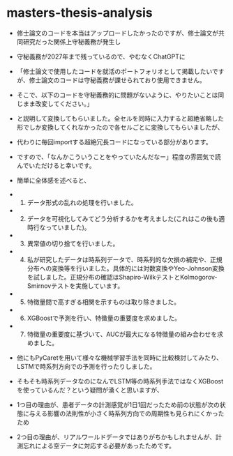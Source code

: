 # masters-thesis-analysis
- 修士論文のコードを本当はアップロードしたかったのですが、修士論文が共同研究だった関係上守秘義務が発生し
- 守秘義務が2027年まで残っているので、やむなくChatGPTに
- 「修士論文で使用したコードを就活のポートフォリオとして掲載したいですが、修士論文のコードは守秘義務が課せられており使用できません。
- そこで、以下のコードを守秘義務的に問題がないように、やりたいことは同じまま改変してください。」
- と説明して変換してもらいました。全セルを同時に入力すると超絶省略した形でしか変換してくれなかったので各セルごとに変換してもらいましたが、
- 代わりに毎回importする超絶冗長コードになっている部分があります。
- ですので、「なんかこういうことをやっていたんだなー」程度の雰囲気で読んでいただけると幸いです。

- 簡単に全体感を述べると、
- 1. データ形式の乱れの処理を行いました。
- 2. データを可視化してみてどう分析するかを考えました(これはこの後も適時行なっていました)。
- 3. 異常値の切り捨てを行いました。
- 4. 私が研究したデータは時系列データで、時系列的な欠損の補完や、正規分布への変換等を行いました。具体的には対数変換やYeo-Johnson変換を試しました。正規分布の確認はShapiro-WilkテストとKolmogorov-Smirnovテストを実施しています。
- 5. 特徴量間で高すぎる相関を示すものは取り除きました。
- 6. XGBoostで予測を行い、特徴量の重要度を求めました。
- 7. 特徴量の重要度に基づいて、AUCが最大になる特徴量の組み合わせを求めました。
- 他にもPyCaretを用いて様々な機械学習手法を同時に比較検討してみたり、LSTMで時系列方向での予測を行ったりしました。
- そもそも時系列データなのになんでLSTM等の時系列手法ではなくXGBoostを使っているんだ？という疑問が湧くと思いますが、
- 1つ目の理由が、患者データの計測感覚が1日1回だったため前の状態が次の状態に与える影響の法則性が小さく時系列方向での周期性も見られにくかったため
- 2つ目の理由が、リアルワールドデータではありがちかもしれませんが、計測忘れによる空データに対応する必要があったためです。

